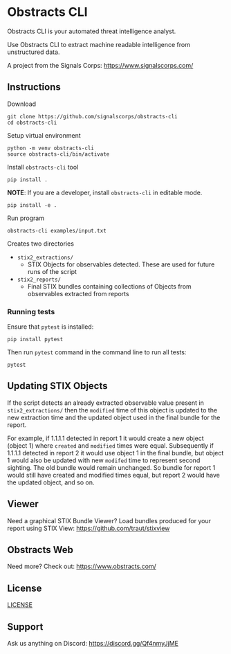 # Obstracts CLI

Obstracts CLI is your automated threat intelligence analyst.

Use Obstracts CLI to extract machine readable intelligence from unstructured data.

A project from the Signals Corps: https://www.signalscorps.com/ 


## Instructions

Download

```
git clone https://github.com/signalscorps/obstracts-cli
cd obstracts-cli
```

Setup virtual environment

```
python -m venv obstracts-cli
source obstracts-cli/bin/activate
```

Install `obstracts-cli` tool
```
pip install .
```

**NOTE**: If you are a developer, install `obstracts-cli` in editable mode.
```
pip install -e .
```

Run program

```
obstracts-cli examples/input.txt
```

Creates two directories

* `stix2_extractions/`
	* STIX Objects for observables detected. These are used for future runs of the script
* `stix2_reports/`
	* Final STIX bundles containing collections of Objects from observables extracted from reports

### Running tests

Ensure that `pytest` is installed:
```
pip install pytest
```

Then run `pytest` command in the command line to run all tests:
```
pytest
```

## Updating STIX Objects

If the script detects an already extracted observable value present in `stix2_extractions/` then the `modified` time of this object is updated to the new extraction time and the updated object used in the final bundle for the report.

For example, if 1.1.1.1 detected in report 1 it would create a new object (object 1) where `created` and `modified` times were equal. Subsequently if 1.1.1.1 detected in report 2 it would use object 1 in the final bundle, but object 1 would also be updated with new `modifed` time to represent second sighting. The old bundle would remain unchanged. So bundle for report 1 would still have created and modified times equal, but report 2 would have the updated object, and so on.

## Viewer

Need a graphical STIX Bundle Viewer? Load bundles produced for your report using STIX View: https://github.com/traut/stixview

## Obstracts Web

Need more? Check out: https://www.obstracts.com/

## License

[LICENSE](/LICENSE)

## Support

Ask us anything on Discord: https://discord.gg/Qf4nmyJjME